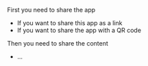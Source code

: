 
First you need to share the app
 * If you want to share this app as a link 
 * If you want to share the app with a QR code

Then you need to share the content
 * ...
# 
